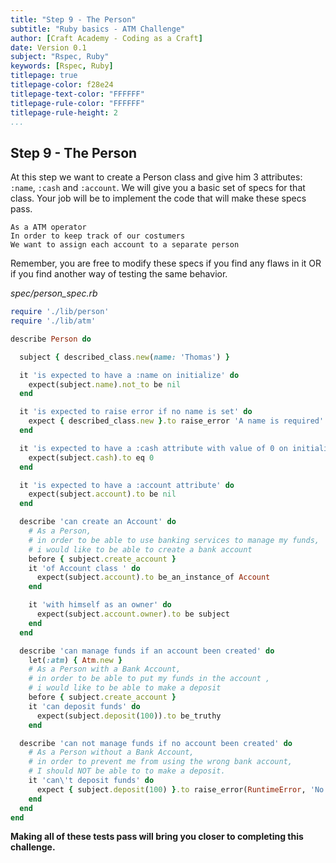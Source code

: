 ```yaml
---
title: "Step 9 - The Person"
subtitle: "Ruby basics - ATM Challenge"
author: [Craft Academy - Coding as a Craft]
date: Version 0.1
subject: "Rspec, Ruby"
keywords: [Rspec, Ruby]
titlepage: true
titlepage-color: f28e24
titlepage-text-color: "FFFFFF"
titlepage-rule-color: "FFFFFF"
titlepage-rule-height: 2
...
```


## Step 9 - The Person

At this step we want to create a Person class and give him 3 attributes: `:name`, `:cash` and `:account`. We will give you a basic set of specs for that class. Your job will be to implement the code that will make these specs pass. 

```
As a ATM operator      
In order to keep track of our costumers     
We want to assign each account to a separate person
```

Remember, you are free to modify these specs if you find any flaws in it OR if you find another way of testing the same behavior. 

_spec/person_spec.rb_
```ruby
require './lib/person'
require './lib/atm'

describe Person do

  subject { described_class.new(name: 'Thomas') }

  it 'is expected to have a :name on initialize' do
    expect(subject.name).not_to be nil
  end

  it 'is expected to raise error if no name is set' do
    expect { described_class.new }.to raise_error 'A name is required'
  end

  it 'is expected to have a :cash attribute with value of 0 on initialize' do
    expect(subject.cash).to eq 0
  end

  it 'is expected to have a :account attribute' do
    expect(subject.account).to be nil
  end

  describe 'can create an Account' do
    # As a Person,
    # in order to be able to use banking services to manage my funds,
    # i would like to be able to create a bank account
    before { subject.create_account }
    it 'of Account class ' do
      expect(subject.account).to be_an_instance_of Account
    end

    it 'with himself as an owner' do
      expect(subject.account.owner).to be subject
    end
  end

  describe 'can manage funds if an account been created' do
    let(:atm) { Atm.new }
    # As a Person with a Bank Account,
    # in order to be able to put my funds in the account ,
    # i would like to be able to make a deposit
    before { subject.create_account }
    it 'can deposit funds' do
      expect(subject.deposit(100)).to be_truthy
    end

  describe 'can not manage funds if no account been created' do
    # As a Person without a Bank Account,
    # in order to prevent me from using the wrong bank account,
    # I should NOT be able to to make a deposit.
    it 'can\'t deposit funds' do
      expect { subject.deposit(100) }.to raise_error(RuntimeError, 'No account present')
    end
  end
end

```

**Making all of these tests pass will bring you closer to completing this challenge.**



